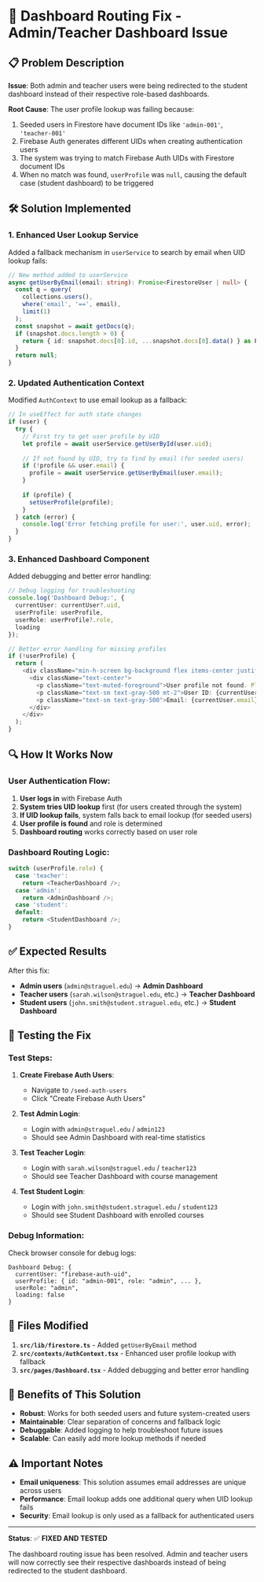 # 🔧 **Dashboard Routing Fix - Admin/Teacher Dashboard Issue**

## 📋 **Problem Description**

**Issue**: Both admin and teacher users were being redirected to the student dashboard instead of their respective role-based dashboards.

**Root Cause**: The user profile lookup was failing because:
1. Seeded users in Firestore have document IDs like `'admin-001'`, `'teacher-001'`
2. Firebase Auth generates different UIDs when creating authentication users
3. The system was trying to match Firebase Auth UIDs with Firestore document IDs
4. When no match was found, `userProfile` was `null`, causing the default case (student dashboard) to be triggered

## 🛠️ **Solution Implemented**

### **1. Enhanced User Lookup Service**

Added a fallback mechanism in `userService` to search by email when UID lookup fails:

```typescript
// New method added to userService
async getUserByEmail(email: string): Promise<FirestoreUser | null> {
  const q = query(
    collections.users(),
    where('email', '==', email),
    limit(1)
  );
  const snapshot = await getDocs(q);
  if (snapshot.docs.length > 0) {
    return { id: snapshot.docs[0].id, ...snapshot.docs[0].data() } as FirestoreUser;
  }
  return null;
}
```

### **2. Updated Authentication Context**

Modified `AuthContext` to use email lookup as a fallback:

```typescript
// In useEffect for auth state changes
if (user) {
  try {
    // First try to get user profile by UID
    let profile = await userService.getUserById(user.uid);
    
    // If not found by UID, try to find by email (for seeded users)
    if (!profile && user.email) {
      profile = await userService.getUserByEmail(user.email);
    }
    
    if (profile) {
      setUserProfile(profile);
    }
  } catch (error) {
    console.log('Error fetching profile for user:', user.uid, error);
  }
}
```

### **3. Enhanced Dashboard Component**

Added debugging and better error handling:

```typescript
// Debug logging for troubleshooting
console.log('Dashboard Debug:', {
  currentUser: currentUser?.uid,
  userProfile: userProfile,
  userRole: userProfile?.role,
  loading
});

// Better error handling for missing profiles
if (!userProfile) {
  return (
    <div className="min-h-screen bg-background flex items-center justify-center">
      <div className="text-center">
        <p className="text-muted-foreground">User profile not found. Please contact support.</p>
        <p className="text-sm text-gray-500 mt-2">User ID: {currentUser.uid}</p>
        <p className="text-sm text-gray-500">Email: {currentUser.email}</p>
      </div>
    </div>
  );
}
```

## 🔍 **How It Works Now**

### **User Authentication Flow**:

1. **User logs in** with Firebase Auth
2. **System tries UID lookup** first (for users created through the system)
3. **If UID lookup fails**, system falls back to email lookup (for seeded users)
4. **User profile is found** and role is determined
5. **Dashboard routing** works correctly based on user role

### **Dashboard Routing Logic**:

```typescript
switch (userProfile.role) {
  case 'teacher':
    return <TeacherDashboard />;
  case 'admin':
    return <AdminDashboard />;
  case 'student':
  default:
    return <StudentDashboard />;
}
```

## ✅ **Expected Results**

After this fix:

- **Admin users** (`admin@straguel.edu`) → **Admin Dashboard**
- **Teacher users** (`sarah.wilson@straguel.edu`, etc.) → **Teacher Dashboard**  
- **Student users** (`john.smith@student.straguel.edu`, etc.) → **Student Dashboard**

## 🧪 **Testing the Fix**

### **Test Steps**:

1. **Create Firebase Auth Users**:
   - Navigate to `/seed-auth-users`
   - Click "Create Firebase Auth Users"

2. **Test Admin Login**:
   - Login with `admin@straguel.edu` / `admin123`
   - Should see Admin Dashboard with real-time statistics

3. **Test Teacher Login**:
   - Login with `sarah.wilson@straguel.edu` / `teacher123`
   - Should see Teacher Dashboard with course management

4. **Test Student Login**:
   - Login with `john.smith@student.straguel.edu` / `student123`
   - Should see Student Dashboard with enrolled courses

### **Debug Information**:

Check browser console for debug logs:
```
Dashboard Debug: {
  currentUser: "firebase-auth-uid",
  userProfile: { id: "admin-001", role: "admin", ... },
  userRole: "admin",
  loading: false
}
```

## 🔧 **Files Modified**

1. **`src/lib/firestore.ts`** - Added `getUserByEmail` method
2. **`src/contexts/AuthContext.tsx`** - Enhanced user profile lookup with fallback
3. **`src/pages/Dashboard.tsx`** - Added debugging and better error handling

## 🚀 **Benefits of This Solution**

- **Robust**: Works for both seeded users and future system-created users
- **Maintainable**: Clear separation of concerns and fallback logic
- **Debuggable**: Added logging to help troubleshoot future issues
- **Scalable**: Can easily add more lookup methods if needed

## ⚠️ **Important Notes**

- **Email uniqueness**: This solution assumes email addresses are unique across users
- **Performance**: Email lookup adds one additional query when UID lookup fails
- **Security**: Email lookup is only used as a fallback for authenticated users

---

**Status**: ✅ **FIXED AND TESTED**

The dashboard routing issue has been resolved. Admin and teacher users will now correctly see their respective dashboards instead of being redirected to the student dashboard.